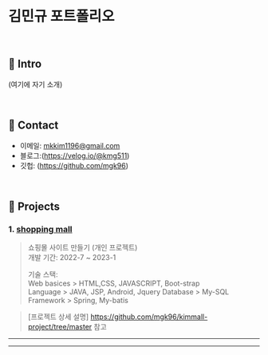 # 김민규 포트폴리오


</br>

## :pushpin: Intro
(여기에 자기 소개)

</br>

## :pushpin: Contact
- 이메일: mkkim1196@gmail.com
- 블로그:(https://velog.io/@kmg511)
- 깃헙: (https://github.com/mgk96)

</br>

## :pushpin: Projects
### 1. [shopping mall](https://github.com/mgk96/kimmall-project)
>쇼핑몰 사이트 만들기 (개인 프로젝트)  
>개발 기간: 2022-7 ~ 2023-1  
>  
>기술 스택:  
Web basices > HTML,CSS, JAVASCRIPT, Boot-strap <br>
Language > JAVA, JSP, Android, Jquery
Database > My-SQL
Framework > Spring, My-batis
  
>[프로젝트 상세 설명] https://github.com/mgk96/kimmall-project/tree/master 참고

---


---



